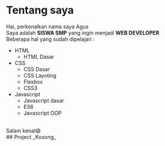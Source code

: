# Tentang saya
Hai, perkenalkan nama saya Agus<br>
Saya adalah **SISWA SMP** yang ingin menjadi **WEB DEVELOPER**<br>
Beberapa hal yang sudah dipelajari :
- HTML
  - HTML Dasar
- CSS
  - CSS Dasar
  - CSS Layoting
  - Flexbox
  - CSS3
- Javascript
  - Javascript dasar
  - ES6
  - Javascript OOP
<br>
Salam kenal😄
<br>
## Project
_Kosong_
